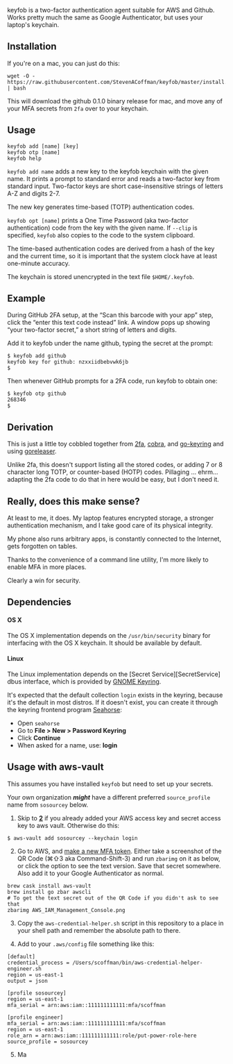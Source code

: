 keyfob is a two-factor authentication agent suitable for AWS and Github. Works pretty much the same as Google Authenticator, but uses your laptop's keychain.

## Installation

If you're on a mac, you can just do this:

    wget -O - https://raw.githubusercontent.com/StevenACoffman/keyfob/master/install.sh | bash


This will download the github 0.1.0 binary release for mac, and move any of your MFA secrets from `2fa` over to your keychain.

## Usage

    keyfob add [name] [key]
    keyfob otp [name]
    keyfob help

`keyfob add name` adds a new key to the keyfob keychain with the given name. It
prints a prompt to standard error and reads a two-factor key from standard
input. Two-factor keys are short case-insensitive strings of letters A-Z and
digits 2-7.

The new key generates time-based (TOTP) authentication codes.

`keyfob opt [name]` prints a One Time Password (aka two-factor authentication) code from the key with the
given name. If `--clip` is specified, `keyfob` also copies to the code to the system
clipboard.

The time-based authentication codes are derived from a hash of the
key and the current time, so it is important that the system clock have at
least one-minute accuracy.

The keychain is stored unencrypted in the text file `$HOME/.keyfob`.

## Example

During GitHub 2FA setup, at the “Scan this barcode with your app” step,
click the “enter this text code instead” link. A window pops up showing
“your two-factor secret,” a short string of letters and digits.

Add it to keyfob under the name github, typing the secret at the prompt:

    $ keyfob add github
    keyfob key for github: nzxxiidbebvwk6jb
    $

Then whenever GitHub prompts for a 2FA code, run keyfob to obtain one:

    $ keyfob otp github
    268346
    $

## Derivation

This is just a little toy cobbled together from [2fa](https://github.com/rsc/2fa/), [cobra](https://github.com/spf13/cobra), and [go-keyring](https://github.com/zalando/go-keyring) and using [goreleaser](https://github.com/goreleaser/goreleaser).

Unlike 2fa, this doesn't support listing all the stored codes, or adding 7 or 8 character long TOTP, or counter-based (HOTP) codes. Pillaging ... ehrm... adapting the 2fa code to do that in here would be easy, but I don't need it.

## Really, does this make sense?

At least to me, it does. My laptop features encrypted storage, a stronger authentication mechanism, and I take good care of its physical integrity.

My phone also runs arbitrary apps, is constantly connected to the Internet, gets forgotten on tables.

Thanks to the convenience of a command line utility, I'm more likely to enable MFA in more places.

Clearly a win for security.

## Dependencies

#### OS X

The OS X implementation depends on the `/usr/bin/security` binary for
interfacing with the OS X keychain. It should be available by default.

#### Linux

The Linux implementation depends on the [Secret Service][SecretService] dbus
interface, which is provided by [GNOME Keyring](https://wiki.gnome.org/Projects/GnomeKeyring).

It's expected that the default collection `login` exists in the keyring, because
it's the default in most distros. If it doesn't exist, you can create it through the
keyring frontend program [Seahorse](https://wiki.gnome.org/Apps/Seahorse):

 * Open `seahorse`
 * Go to **File > New > Password Keyring**
 * Click **Continue**
 * When asked for a name, use: **login**
 
 
## Usage with aws-vault

This assumes you have installed `keyfob` but need to set up your secrets.

Your own organization __*might*__ have a different preferred `source_profile` name from `sosourcey` below.

1. Skip to **[2](#2)** if you already added your AWS access key and secret access key to aws vault. Otherwise do this:
```
$ aws-vault add sosourcey --keychain login
```
2. <a name="2"></a>Go to AWS, and [make a new MFA token](https://docs.aws.amazon.com/IAM/latest/UserGuide/id_credentials_mfa_enable_virtual.html#enable-virt-mfa-for-iam-user). Either take a screenshot of the QR Code (⌘⇧3 aka Command-Shift-3) and run `zbarimg` on it as below, or click the option to see the text version. Save that secret somewhere. Also add it to your Google Authenticator as normal.
```
brew cask install aws-vault
brew install go zbar awscli
# To get the text secret out of the QR Code if you didn't ask to see that
zbarimg AWS_IAM_Management_Console.png
```
3. Copy the `aws-credential-helper.sh` script in this repository to a place in your shell path and remember the absolute path to there. 

4. Add to your `.aws/config` file something like this:
```
[default]
credential_process = /Users/scoffman/bin/aws-credential-helper-engineer.sh
region = us-east-1
output = json
 
[profile sosourcey]
region = us-east-1
mfa_serial = arn:aws:iam::111111111111:mfa/scoffman
 
[profile engineer]
mfa_serial = arn:aws:iam::111111111111:mfa/scoffman
region = us-east-1
role_arn = arn:aws:iam::111111111111:role/put-power-role-here
source_profile = sosourcey
```
5. Ma

